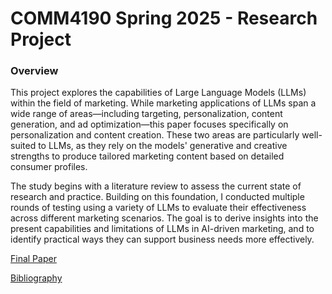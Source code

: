 # COMM4190 Spring 2025 - Research Project

### Overview

This project explores the capabilities of Large Language Models (LLMs) within the field of marketing. While marketing applications of LLMs span a wide range of areas—including targeting, personalization, content generation, and ad optimization—this paper focuses specifically on personalization and content creation. These two areas are particularly well-suited to LLMs, as they rely on the models' generative and creative strengths to produce tailored marketing content based on detailed consumer profiles.

The study begins with a literature review to assess the current state of research and practice. Building on this foundation, I conducted multiple rounds of testing using a variety of LLMs to evaluate their effectiveness across different marketing scenarios. The goal is to derive insights into the present capabilities and limitations of LLMs in AI-driven marketing, and to identify practical ways they can support business needs more effectively.

[Final Paper](finalPaper.ipynb)

[Bibliography](bibliography.ipynb)


